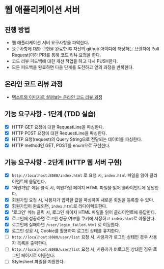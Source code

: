 # 웹 애플리케이션 서버
## 진행 방법
* 웹 애플리케이션 서버 요구사항을 파악한다.
* 요구사항에 대한 구현을 완료한 후 자신의 github 아이디에 해당하는 브랜치에 Pull Request(이하 PR)를 통해 코드 리뷰 요청을 한다.
* 코드 리뷰 피드백에 대한 개선 작업을 하고 다시 PUSH한다.
* 모든 피드백을 완료하면 다음 단계를 도전하고 앞의 과정을 반복한다.

## 온라인 코드 리뷰 과정
* [텍스트와 이미지로 살펴보는 온라인 코드 리뷰 과정](https://github.com/next-step/nextstep-docs/tree/master/codereview)

## 기능 요구사항 - 1단계 (TDD 실습) 
- [x] HTTP GET 요청에 대한 RequestLine을 파싱한다.
- [x] HTTP POST 요청에 대한 RequestLine을 파싱한다.
- [x] HTTP 요청(request)의 Query String으로 전달되는 데이터를 파싱한다.
- [x] HTTP method인 GET, POST를 enum으로 구현한다.

## 기능 요구사항 - 2단계 (HTTP 웹 서버 구현)
- [x] `http://localhost:8080/index.html` 로 요청 시, `index.html` 파일을 읽어 클라이언트에 응답한다. 
- [x] '회원가입' 메뉴 클릭 시, 회원가입 페이지 HTML 파일을 읽어 클라이언트에 응답한다.
- [x] 회원가입 요청 시, 사용자가 입력한 값을 파싱하여 새로운 회원을 등록할 수 있다.
- [x] 회원가입이 완료되면, `index.html`로 리다이렉트한다.
- [x] '로그인' 메뉴 클릭 시, 로그인 페이지 HTML 파일을 읽어 클라이언트에 응답한다.
- [x] 로그인에 성공하면 로그인 성공 여부를 쿠키에 저장하고 `index.html`로 이동한다.
- [x] 로그인에 실패하면 `/user/login_failed.html` 로 이동한다.
- [x] 로그인 성공 시, Cookie를 활용하여 로그인 상태를 유지한다.
- [ ] `http://localhost:8080/user/list` 요청 시, 사용자가 로그인 상태인 경우 사용자 목록을 출력한다.
- [ ] `http://localhost:8080/user/list` 요청 시, 사용자가 비로그인 상태인 경우 로그인 페이지로 이동한다.
- [ ] Stylesheet 파일을 지원한다.
